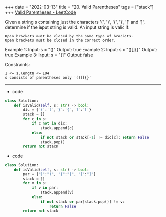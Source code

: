 +++ 
date = "2022-03-13"
title = "20. Valid Parentheses"
tags = ["stack"]
+++
[Valid Parentheses - LeetCode](https://leetcode.com/problems/valid-parentheses/)

Given a string s containing just the characters '(', ')', '{', '}', '[' and ']', determine if the input string is valid.
An input string is valid if:

	Open brackets must be closed by the same type of brackets.
	Open brackets must be closed in the correct order. 
Example 1:
Input: s = "()" Output: true 
Example 2:
Input: s = "()[]{}" Output: true 
Example 3:
Input: s = "(]" Output: false 
 
Constraints:

	1 <= s.length <= 104
	s consists of parentheses only '()[]{}'

---
- code
```py
class Solution:
    def isValid(self, s: str) -> bool:
        dic = {')':'(','}':'{',']':'['}
        stack = []
        for c in s:
            if c not in dic:
                stack.append(c)
            else:
                if not stack or stack[-1] != dic[c]: return False
                stack.pop()
        return not stack
```
- code
```py
class Solution:
    def isValid(self, s: str) -> bool:
        par = {"(":")", "{":"}", "[":"]"}
        stack = []
        for v in s:
            if v in par:
                stack.append(v)
            else:
                if not stack or par[stack.pop()] != v:
                    return False
        return not stack     

```
